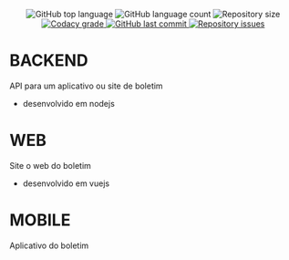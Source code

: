 
<p align="center">
  <img alt="GitHub top language" src="https://img.shields.io/github/languages/top/reinaldolejr/Boletim.svg">

  <img alt="GitHub language count" src="https://img.shields.io/github/languages/count/reinaldolejr/Boletim.svg">

  <img alt="Repository size" src="https://img.shields.io/github/repo-size/reinaldolejr/Boletim.svg">

  <a href="https://app.codacy.com/manual/reinaldolejr/Boletim?utm_source=github.com&utm_medium=referral&utm_content=reinaldolejr/Boletim&utm_campaign=Badge_Grade_Dashboard">
    <img alt="Codacy grade" src="https://api.codacy.com/project/badge/Grade/46db4531e34c4759b8a215745f788ec9">
  </a>
  
  <a href="https://github.com/reinaldolejr/Boletim/commits/master">
    <img alt="GitHub last commit" src="https://img.shields.io/github/last-commit/reinaldolejr/Boletim.svg">
  </a>

  <a href="https://github.com/reinaldolejr/Boletim/issues">
    <img alt="Repository issues" src="https://img.shields.io/github/issues/reinaldolejr/Boletim.svg">
  </a>

</p>

# BACKEND



API para um aplicativo ou site de boletim
- desenvolvido em nodejs

# WEB
Site o web do boletim
- desenvolvido em vuejs

# MOBILE
Aplicativo do boletim
